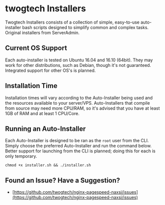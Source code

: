 # twogtech Installers

Twogtech Installers consists of a collection of simple, easy-to-use auto-installer bash scripts designed to simplify common and complex tasks. Original installers from ServerAdmin.

## Current OS Support

Each auto-installer is tested on Ubuntu 16.04 and 16.10 (64bit). They may work for other distributions, such as Debian, though it's not guaranteed. Integrated support for other OS's is planned.

## Installation Time

Installation times will vary according to the Auto-Installer being used and the resources available to your server/VPS. Auto-Installers that compile from source may need more CPU/RAM, so it's advised that you have at least 1GB of RAM and at least 1 CPU/Core.

## Running an Auto-Installer

Each Auto-Installer is designed to be ran as the `root` user from the CLI. Simply choose the preferred Auto-Installer and run the command below. Better support for launching from the CLI is planned; doing this for each is only temporary.

`chmod +x installer.sh && ./installer.sh`

## Found an Issue? Have a Suggestion?

- [https://github.com/twogtech/nginx-pagespeed-naxsi/issues](https://github.com/twogtech/nginx-pagespeed-naxsi/issues)
